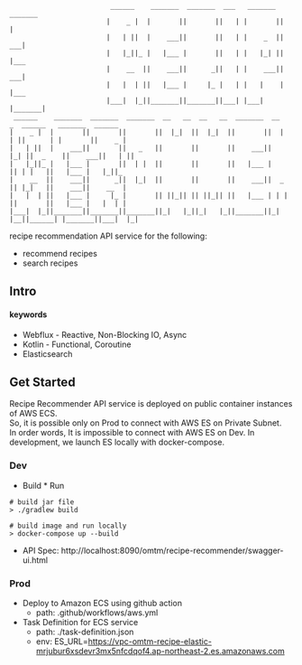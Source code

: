 ```
                         ______    _______  _______  ___   _______  _______  
                        |    _ |  |       ||       ||   | |       ||       | 
                        |   | ||  |    ___||       ||   | |    _  ||    ___|   
                        |   |_||_ |   |___ |       ||   | |   |_| ||   |___    
                        |    __  ||    ___||      _||   | |    ___||    ___|   
                        |   |  | ||   |___ |     |_ |   | |   |    |   |___    
                        |___|  |_||_______||_______||___| |___|    |_______|   
 ______    _______  _______  _______  __   __  __   __  _______  __    _  ______   _______  ______   
|    _ |  |       ||       ||       ||  |_|  ||  |_|  ||       ||  |  | ||      | |       ||    _ |  
|   | ||  |    ___||       ||   _   ||       ||       ||    ___||   |_| ||  _    ||    ___||   | ||  
|   |_||_ |   |___ |       ||  | |  ||       ||       ||   |___ |       || | |   ||   |___ |   |_||_ 
|    __  ||    ___||      _||  |_|  ||       ||       ||    ___||  _    || |_|   ||    ___||    __  |
|   |  | ||   |___ |     |_ |       || ||_|| || ||_|| ||   |___ | | |   ||       ||   |___ |   |  | |
|___|  |_||_______||_______||_______||_|   |_||_|   |_||_______||_|  |__||______| |_______||___|  |_|

```
recipe recommendation API service for the following:
  
- recommend recipes
- search recipes

## Intro
#### keywords
- Webflux - Reactive, Non-Blocking IO, Async
- Kotlin - Functional, Coroutine
- Elasticsearch

## Get Started
Recipe Recommender API service is deployed on public container instances of AWS ECS. <br>
So, it is possible only on Prod to connect with AWS ES on Private Subnet. <br>
In order words, It is impossible to connect with AWS ES on Dev. In development, we launch ES locally with docker-compose. 
### Dev
- Build * Run
```shell script
# build jar file
> ./gradlew build
 
# build image and run locally
> docker-compose up --build
```
- API Spec: http://localhost:8090/omtm/recipe-recommender/swagger-ui.html

### Prod
- Deploy to Amazon ECS using github action 
    - path: .github/workflows/aws.yml
- Task Definition for ECS service
    - path: ./task-definition.json
    - env: ES_URL=https://vpc-omtm-recipe-elastic-mrjubur6xsdevr3mx5nfcdqof4.ap-northeast-2.es.amazonaws.com
